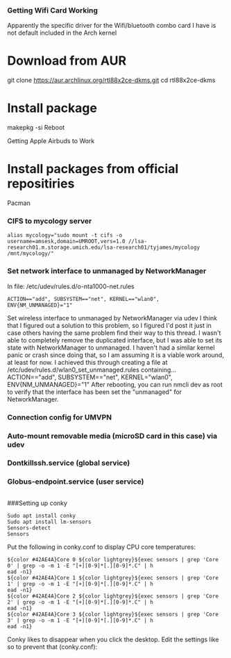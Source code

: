 ### Getting Wifi Card Working

Apparently the specific driver for the Wifi/bluetooth combo card I have is not default included in the Arch kernel

# Download from AUR
git clone https://aur.archlinux.org/rtl88x2ce-dkms.git
cd rtl88x2ce-dkms
# Install package
makepkg -si
Reboot

Getting Apple Airbuds to Work
# Install packages from official repositiries
Pacman 

### CIFS to mycology server
```
alias mycology="sudo mount -t cifs -o username=amsesk,domain=UMROOT,vers=1.0 //lsa-research01.m.storage.umich.edu/lsa-research01/tyjames/mycology /mnt/mycology/"
```

### Set network interface to unmanaged by NetworkManager
In file: /etc/udev/rules.d/o-nta1000-net.rules
```
ACTION=="add", SUBSYSTEM=="net", KERNEL=="wlan0", ENV{NM_UNMANAGED}="1"
```

Set wireless interface to unmanaged by NetworkManager via udev
I think that I figured out a solution to this problem, so I figured I'd post it just in case others having the same problem find their way to this thread. I wasn't able to completely remove the duplicated interface, but I was able to set its state with NetworkManager to unmanaged. I haven't had a similar kernel panic or crash since doing that, so I am assuming it is a viable work around, at least for now. I achieved this through creating a file at
/etc/udev/rules.d/wlan0_set_unmanaged.rules
containing...
ACTION=="add", SUBSYSTEM=="net", KERNEL="wlan0", ENV{NM_UNMANAGED}="1"
After rebooting, you can run
nmcli dev
as root to verify that the interface has been set the "unmanaged" for NetworkManager.

### Connection config for UMVPN

### Auto-mount removable media (microSD card in this case) via udev

### Dontkillssh.service (global service)

### Globus-endpoint.service (user service)
```

```

###Setting up conky

```
Sudo apt install conky
Sudo apt install lm-sensors
Sensors-detect
Sensors
```
Put the following in conky.conf to display CPU core temperatures:
```
${color #42AE4A}Core 0 ${color lightgrey}${exec sensors | grep 'Core 0' | grep -o -m 1 -E "[+][0-9]*[.][0-9]*.C" | h
ead -n1}
${color #42AE4A}Core 1 ${color lightgrey}${exec sensors | grep 'Core 1' | grep -o -m 1 -E "[+][0-9]*[.][0-9]*.C" | h
ead -n1}
${color #42AE4A}Core 2 ${color lightgrey}${exec sensors | grep 'Core 2' | grep -o -m 1 -E "[+][0-9]*[.][0-9]*.C" | h
ead -n1}
${color #42AE4A}Core 3 ${color lightgrey}${exec sensors | grep 'Core 3' | grep -o -m 1 -E "[+][0-9]*[.][0-9]*.C" | h
ead -n1}
```

Conky likes to disappear when you click the desktop. Edit the settings like so to prevent that (conky.conf):
```
